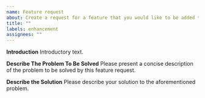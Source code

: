 ```yaml
---
name: Feature request
about: Create a request for a feature that you would like to be added to Eruption
title: ""
labels: enhancement
assignees: ""
---
```


**Introduction**
Introductory text.

**Describe The Problem To Be Solved**
Please present a concise description of the problem to be solved by this feature request.

**Describe the Solution**
Please describe your solution to the aforementioned problem.
